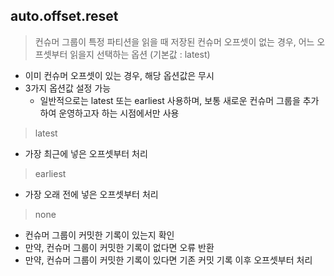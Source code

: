 ## auto.offset.reset

> 컨슈머 그룹이 특정 파티션을 읽을 때 저장된 컨슈머 오프셋이 없는 경우, 어느 오프셋부터 읽을지 선택하는 옵션 (기본값 : latest)

- 이미 컨슈머 오프셋이 있는 경우, 해당 옵션값은 무시
- 3가지 옵션값 설정 가능
  - 일반적으로는 latest 또는 earliest 사용하며, 보통 새로운 컨슈머 그룹을 추가하여 운영하고자 하는 시점에서만 사용

> latest

- 가장 최근에 넣은 오프셋부터 처리

> earliest

- 가장 오래 전에 넣은 오프셋부터 처리

> none

- 컨슈머 그룹이 커밋한 기록이 있는지 확인
- 만약, 컨슈머 그룹이 커밋한 기록이 없다면 오류 반환
- 만약, 컨슈머 그룹이 커밋한 기록이 있다면 기존 커밋 기록 이후 오프셋부터 처리

